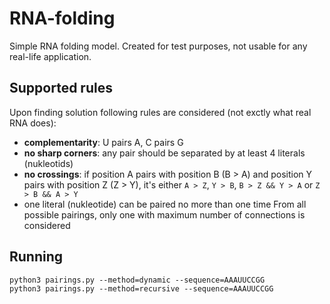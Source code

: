 # RNA-folding
Simple RNA folding model.
Created for test purposes, not usable for any real-life application.

## Supported rules
Upon finding solution following rules are considered (not exctly what real RNA does):
- **complementarity**: U pairs A, C pairs G
- **no sharp corners**: any pair should be separated by at least 4 literals (nukleotids)
- **no crossings**: if position A pairs with position B (B > A) and position Y pairs with position Z (Z > Y), it's either `A > Z`, `Y > B`, `B > Z && Y > A` or `Z > B && A > Y`
- one literal (nukleotide) can be paired no more than one time
From all possible pairings, only one with maximum number of connections is considered

## Running
```
python3 pairings.py --method=dynamic --sequence=AAAUUCCGG
python3 pairings.py --method=recursive --sequence=AAAUUCCGG
```

